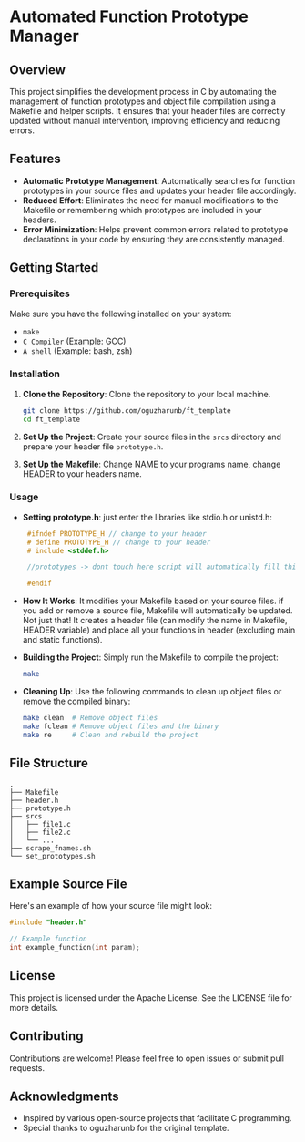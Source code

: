 # Automated Function Prototype Manager

## Overview

This project simplifies the development process in C by automating the management of function prototypes and object file compilation using a Makefile and helper scripts. It ensures that your header files are correctly updated without manual intervention, improving efficiency and reducing errors.

## Features

- **Automatic Prototype Management**: Automatically searches for function prototypes in your source files and updates your header file accordingly.
- **Reduced Effort**: Eliminates the need for manual modifications to the Makefile or remembering which prototypes are included in your headers.
- **Error Minimization**: Helps prevent common errors related to prototype declarations in your code by ensuring they are consistently managed.

## Getting Started

### Prerequisites

Make sure you have the following installed on your system:

- `make`
- `C Compiler` (Example: GCC)
- `A shell` (Example: bash, zsh)

### Installation

1. **Clone the Repository**: Clone the repository to your local machine.
   ```bash
   git clone https://github.com/oguzharunb/ft_template
   cd ft_template
   ```

2. **Set Up the Project**: Create your source files in the `srcs` directory and prepare your header file `prototype.h`.

3. **Set Up the Makefile**: Change NAME to your programs name, change HEADER to your headers name.

### Usage

- **Setting prototype.h**: just enter the libraries like stdio.h or unistd.h:
   ```c
    #ifndef PROTOTYPE_H // change to your header
    # define PROTOTYPE_H // change to your header
    # include <stddef.h>

    //prototypes -> dont touch here script will automatically fill this place

    #endif
   ```
- **How It Works**:
    It modifies your Makefile based on your source files. if you add or remove a source file, Makefile will automatically be updated.
    Not just that! It creates a header file (can modify the name in Makefile, HEADER variable) and place all your functions in header (excluding main and static functions).

- **Building the Project**: Simply run the Makefile to compile the project:
   ```bash
   make
   ```

- **Cleaning Up**: Use the following commands to clean up object files or remove the compiled binary:
   ```bash
   make clean  # Remove object files
   make fclean # Remove object files and the binary
   make re     # Clean and rebuild the project
   ```

## File Structure

```
.
├── Makefile
├── header.h
├── prototype.h
├── srcs
│   ├── file1.c
│   ├── file2.c
│   └── ...
├── scrape_fnames.sh
└── set_prototypes.sh
```

## Example Source File

Here's an example of how your source file might look:

```c
#include "header.h"

// Example function
int example_function(int param);
```

## License

This project is licensed under the Apache License. See the LICENSE file for more details.

## Contributing

Contributions are welcome! Please feel free to open issues or submit pull requests.

## Acknowledgments

- Inspired by various open-source projects that facilitate C programming.
- Special thanks to oguzharunb for the original template.
